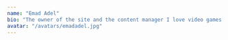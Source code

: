 ```yaml
---
name: "Emad Adel"
bio: "The owner of the site and the content manager I love video games and cinema, especially purposeful cinema, which respects the viewer and offers purposeful art, as well as video games that respect the time of players, especially the type of RPG that is interested in the story and its branches, and I do not mind playing online games, I have been working in the computer field since 2010 My main job is software/hardware I started developing software in 2015 Since then, I develop programs and projects that increase my passion for programming"
avatar: "/avatars/emadadel.jpg"
---
```

